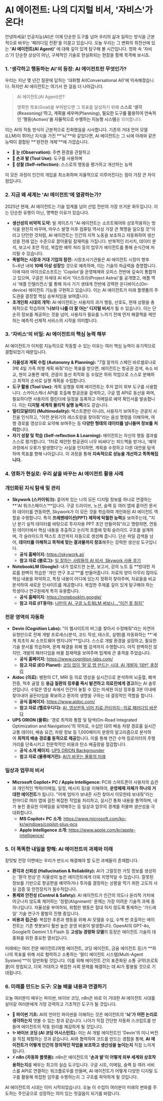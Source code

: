 # AI 에이전트: 나의 디지털 비서, '자비스'가 온다!

안녕하세요! 인공지능(AI)은 이제 단순한 도구를 넘어 우리의 삶과 일하는 방식을 근본적으로 바꾸는 '패러다임 전환'을 이끌고 있습니다. 오늘 우리는 그 변화의 최전선에 있는 **'AI 에이전트(AI Agent)'** 에 대해 깊이 있게 탐구해 볼 시간입니다. 영화 속 '자비스'가 단순한 상상이 아닌, 구체적인 기술로 현실화되는 현장을 함께 목격해 보시죠.

### 1. '생각하고 행동하는 AI'의 등장: AI 에이전트란 무엇인가?

우리는 지난 몇 년간 질문에 답하는 '대화형 AI(Conversational AI)'에 익숙해졌습니다. 하지만 AI 에이전트는 여기서 한 걸음 더 나아갑니다.

> AI 에이전트(AI Agent)란?
> 
> 
> 명확한 목표(Goal)를 부여받으면 그 목표를 달성하기 위해 **스스로 ‘생각(Reasoning)’하고, 계획을 세우며(Planning), 필요한 도구를 활용하여 연속적인 ‘행동(Action)’을 자율적으로 수행하는 지능형 시스템**을 의미합니다.
> 

이는 AI의 작동 방식이 근본적으로 진화했음을 시사합니다. 기존의 거대 언어 모델(LLM)이 뛰어난 지식을 가진 **'뇌'**와 같았다면, AI 에이전트는 그 뇌에 아래와 같은 능력이 결합된 **'완전한 개체'**에 가깝습니다.

- **👀 눈 (Observation):** 주변 환경을 관찰하고
- **🦾 손과 발 (Tool Use):** 도구를 사용하며
- **🤔 성찰 (Self-reflection):** 스스로의 행동을 평가하고 개선하는 능력

이 모든 과정이 인간의 개입을 최소화하며 자율적으로 이루어진다는 점이 가장 큰 차이점입니다.

### 2. 지금 왜 세계는 'AI 에이전트'에 열광하는가?

2025년 현재, AI 에이전트는 기술 업계를 넘어 산업 전반의 가장 뜨거운 화두입니다. 이는 단순한 유행이 아닌, 명백한 이유가 있습니다.

- **생산성의 비약적 도약:** 빌 게이츠가 "AI 에이전트는 소프트웨어와 상호작용하는 방식을 완전히 바꾸며, 마우스 발명 이후 컴퓨팅 역사상 가장 큰 혁명을 일으킬 것"이라고 단언한 것처럼, AI 에이전트는 인간의 지적 노동을 보조하고 자동화하여 생산성을 전례 없는 수준으로 끌어올릴 잠재력을 가집니다. 반복적인 리서치, 데이터 분석, 보고서 초안 작성, 복잡한 예약 처리 등의 업무가 에이전트를 통해 순식간에 처리될 수 있습니다.
- **폭발하는 시장과 거대 기업의 참전:** 시장조사기관들은 AI 에이전트 시장이 향후 5~6년 내에 **10배 이상 성장**할 것으로 예측하며, 이는 기술의 파급력을 증명합니다. 이에 따라 마이크로소프트는 'Copilot'을 운영체제와 오피스 전반에 깊숙이 통합하고 있으며, 구글은 차세대 AI 비서 '아스트라(Project Astra)'를 공개했고, 애플 역시 '애플 인텔리전스'를 통해 자사 기기 생태계 전반에 강력한 온디바이스(On-device) 에이전트 기능을 구현하고 있습니다. 이는 AI 에이전트가 미래 플랫폼의 주도권을 결정할 핵심 승부처임을 보여줍니다.
- **초개인화 시대의 개막:** AI 에이전트는 사용자의 과거 행동, 선호도, 현재 상황을 총체적으로 학습하여 **'나보다 나를 더 잘 아는' 디지털 비서**가 될 수 있습니다. 이는 단순히 정보를 제공하는 것을 넘어, 사용자가 필요를 느끼기 전에 먼저 해결책을 제안하는 예측적·선제적 서비스의 시작을 의미합니다.

### 3. '자비스'의 비밀: AI 에이전트의 핵심 능력 해부

AI 에이전트가 이처럼 지능적으로 작동할 수 있는 이유는 여러 핵심 능력이 유기적으로 결합되었기 때문입니다.

- **자율성과 계획 수립 (Autonomy & Planning):** "7월 말까지 스페인 바르셀로나로 3박 4일 가족 여행 계획 짜줘"라는 목표를 받으면, 에이전트는 항공권 검색, 숙소 비교, 현지 교통편 예약, 관광지 동선 최적화 등 수많은 하위 작업으로 스스로 분해하고 최적의 순서로 실행 계획을 수립합니다.
- **도구 활용 (Tool Use):** 계획 실행을 위해 에이전트는 주저 없이 외부 도구를 사용합니다. 스카이스캐너 API를 호출해 항공권을 검색하고, 구글 맵 API로 동선을 짜며, 필요하다면 사용자의 캘린더에 일정을 등록하고 이메일로 예약 확인서를 발송합니다. 이는 **디지털 세계의 물리적 실행 능력**과도 같습니다.
- **멀티모달리티 (Multimodality):** 텍스트뿐만 아니라, 사용자가 보여주는 관광지 사진을 인식하고, "이런 분위기의 레스토랑을 찾아줘"라는 음성 명령을 이해하며, 여행 경로를 영상으로 요약해 보여주는 등 **다양한 형태의 데이터를 넘나들며 정보를 처리**합니다.
- **자기 성찰 및 학습 (Self-reflection & Learning):** 에이전트는 자신의 행동 결과를 스스로 평가합니다. '1차로 제안한 항공권이 너무 비싸다'는 피드백을 받거나, '예약 과정에서 오류가 발생했다'는 사실을 인지하면, 계획을 수정하고 다른 대안을 탐색하며 목표를 향해 나아갑니다. 이 과정을 통해 **지속적으로 성능을 개선하고 똑똑해집니다.**

### 4. 영화가 현실로: 우리 삶을 바꾸는 AI 에이전트 활용 사례

### 개인화된 지식 탐색 및 관리

- **Skywork (스카이워크):** 흩어져 있는 나의 모든 디지털 정보를 하나로 연결하는 **'AI 워크스페이스'**입니다. 구글 드라이브, 노션, 슬랙 등 여러 앱에 흩어진 문서와 데이터를 연동하면, Skywork가 이 모든 것을 학습하여 개인화된 AI 에이전트 역할을 수행합니다. 특히 **프레젠테이션(PPT) 제작에 탁월한 능력**을 보여주는데, "지난 분기 실적 데이터를 바탕으로 투자자용 PPT 초안 만들어줘"라고 명령하면, 연동된 데이터에서 핵심 내용을 추출하고 논리적 흐름에 맞춰 슬라이드 구조를 설계하며, 각 슬라이드의 텍스트 초안까지 자동으로 생성해 줍니다. 단순 파일 검색을 넘어, **데이터를 이해하고 목적에 맞는 결과물까지 창조**해주는 강력한 생산성 도구입니다.
    - **공식 홈페이지:** https://skywork.ai/
    - **참고 자료 (블로그):** [일 잘하는 사람들의 AI 비서, Skywork 사용 후기](https://www.google.com/search?q=https://blog.naver.com/keep-going-on/223438011234)
- **NotebookLM (Google):** 내가 업로드한 논문, 보고서, 강의 노트 등 **방대한 자료를 완벽히 학습한 '개인 연구 조교'**를 만들어줍니다. 자료의 양이 아무리 많아도 핵심 내용을 파악하고, 특정 내용이 어디에 있는지 정확히 찾아주며, 자료들을 비교 분석하여 새로운 인사이트를 제공합니다. 복잡한 주제를 깊이 있게 탐구해야 하는 학생이나 연구원에게 특히 유용합니다.
    - **공식 홈페이지:** https://notebooklm.google/
    - **참고 자료 (IT동아):** [나만의 AI, 구글 노트북LM 써보니…“이건 못 참지”](https://www.google.com/search?q=https://www.itdonga.com/news/articleView.html%3Fidxno%3D20240613144131)

### 전문 영역의 자동화

- **Devin (Cognition Labs):** "이 웹사이트의 버그를 찾아서 수정해줘"라는 자연어 요청만으로 전체 개발 프로세스(분석, 코드 작성, 테스트, 실행)를 자동화하는 **'세계 최초의 AI 소프트웨어 엔지니어'**입니다. 스스로 개발 환경을 설정하고, 필요한 기술 문서를 학습하며, 문제 해결을 위해 웹 검색까지 수행합니다. 아직 완벽하진 않지만, 개발의 패러다임을 바꿀 잠재력을 보여주며 업계에 큰 충격을 주었습니다.
    - **공식 홈페이지:** https://www.cognition-labs.com/
    - **참고 자료 (EO Planet):** [코딩 없이 ‘말’로 앱 만드는 시대, AI 개발자 ‘데빈’ 총정리](https://eopla.net/magazines/1218)
- **Aidoc (의료):** 병원의 CT, MRI 등 의료 영상을 실시간으로 분석하여 뇌출혈, 폐색전증, 척추 골절 등 **응급 질환의 징후를 즉시 발견하고 의료진에게 경고**하는 AI 솔루션입니다. 수많은 영상 속에서 인간이 놓칠 수 있는 미세한 이상 징후를 3분 이내에 찾아내어 골든타임을 확보하고 환자의 생명을 구하는 데 결정적인 역할을 합니다.
    - **공식 홈페이지:** https://www.aidoc.com/
    - **참고 자료 (헬로우디디):** [AI, 영상판독 넘어 치료·관리까지···의료 패러다임 바꾼다](https://www.google.com/search?q=https://www.hellodd.com/news/articleView.html%3Fidxno%3D105436)
- **UPS ORION (물류):** '경로 최적화 통합 및 탐색(On-Road Integrated Optimization and Navigation)'의 약자로, 수십만 대의 배송 차량 경로를 실시간 교통 데이터, 배송 요건, 차량 정보 등 1,000페이지 분량의 알고리즘으로 분석하여 **최적의 배송 경로를 동적으로 제공**합니다. 이를 통해 연간 수억 킬로미터의 주행 거리를 단축시키고 천문학적인 비용과 탄소 배출량을 절감합니다.
    - **공식 소개 페이지:** [UPS ORION Backgrounder](https://www.google.com/search?q=https://about.ups.com/us/en/newsroom/press-releases/customer-first/ups-orion-backgrounder.html)
    - **참고 자료 (물류매거진):** [AI가 바꾸는 물류의 미래](https://www.google.com/search?q=https://www.ulogistics.co.kr/test/board.php%3Fboard%3Dmedia%26command%3Dbody%26no%3D109)

### 일상과 업무의 비서

- **Microsoft Copilot+ PC / Apple Intelligence:** PC와 스마트폰이 사용자의 습관과 개인적인 맥락(이메일, 일정, 메시지 등)을 이해하여, **운영체제 자체가 하나의 거대한 에이전트**가 됩니다. "어제 엄마가 보내준 사진 찾아서 이모한테 보내줘"라는 한마디로 여러 앱에 걸친 복잡한 작업을 처리하고, 실시간 통화 내용을 통역하며, 내가 놓친 중요한 이메일을 요약해주는 등 일상과 업무의 경계를 허물며 생산성을 극대화합니다.
    - **MS Copilot+ PC 소개:** https://www.microsoft.com/ko-kr/windows/copilot-plus-pcs
    - **Apple Intelligence 소개:** https://www.apple.com/kr/apple-intelligence/

### 5. 더 똑똑한 내일을 향해: AI 에이전트의 과제와 미래

장밋빛 전망 이면에는 우리가 반드시 해결해야 할 도전 과제들이 존재합니다.

- **환각과 신뢰성 (Hallucination & Reliability):** AI가 그럴듯한 거짓 정보를 생성하는 '환각 현상'은 자율성이 높은 에이전트에게 더욱 치명적일 수 있습니다. 잘못된 정보를 기반으로 항공편을 예약하거나 투자를 결정하는 상황을 막기 위한 고도의 사실 검증 및 안전장치가 필수적입니다.
- **통제와 안전성 (Control & Safety):** AI 에이전트가 인간의 의도나 윤리적 가치에 어긋나지 않도록 제어하는 '정렬(Alignment)' 문제는 가장 어려운 기술적 과제 중 하나입니다. 자율성을 부여하되, 위험한 행동은 절대 하지 않도록 통제하는 '가드레일' 기술 연구가 활발히 진행 중입니다.
- **비용과 접근성:** 복잡한 추론과 행동을 위해 AI 모델을 수십, 수백 번 호출하는 에이전트는 기존 챗봇보다 훨씬 높은 운영 비용이 발생합니다. OpenAI의 GPT-4o, Google의 Gemini 1.5 Flash 등 **고성능 경량화 모델**의 등장은 에이전트 기술의 대중화를 위한 중요한 열쇠입니다.

미래에는 여러 전문 에이전트(여행 에이전트, 코딩 에이전트, 금융 에이전트 등)가 **하나의 목표를 위해 서로 협력하고 소통하는 '멀티 에이전트 시스템(Multi-Agent System)'**이 일반화될 것입니다. 이를 위해 에이전트 간의 표준화된 소통 규약(프로토콜)이 정립되고, 더욱 거대하고 복잡한 사회 문제를 해결하는 데 AI가 활용될 것으로 기대됩니다.

### 6. 미래를 만드는 도구: 오늘 배울 내용과 연결하기

오늘 여러분이 배우는 파이썬, 바이브 코딩, n8n은 바로 이 거대한 AI 에이전트 시대를 살아갈 여러분에게 가장 강력하고 기초적인 도구가 될 것입니다.

- **🐍 파이썬 기초:** AI의 언어인 파이썬을 이해하는 것은 에이전트의 **'뇌'가 어떤 논리로 생각하는지** 엿볼 수 있는 창과 같습니다. 나아가 직접 간단한 자동화 스크립트를 만들며 에이전트의 작동 원리를 체감하게 될 것입니다.
- **✨ 바이브 코딩 (AI 코딩 어시스턴트):** 이는 AI 개발 에이전트인 'Devin'의 미니 버전을 직접 체험하는 것과 같습니다. AI와 협력하여 코드를 만드는 경험을 통해, **AI 에이전트가 어떻게 인간의 창의적인 작업을 보조하고 생산성을 높이는지** 직접 느끼게 됩니다.
- **⚡ n8n (자동화 플랫폼):** n8n은 에이전트의 **'손과 발'이 어떻게 외부 세계와 상호작용하는지**를 배우는 최고의 실습 도구입니다. 구글 시트, 이메일, 슬랙 등 여러 서비스를 API로 연결하는 워크플로우를 만들며, AI 에이전트가 어떻게 다양한 디지털 도구를 활용해 복잡한 임무를 수행하는지 그 구조를 파악하게 될 것입니다.

AI 에이전트의 시대는 이미 시작되었습니다. 오늘 이 수업이 여러분이 미래의 변화를 주도하는 주인공으로 성장하는 의미 있는 첫걸음이 되기를 바랍니다.